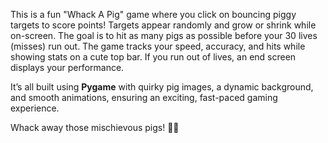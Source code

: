 This is a fun "Whack A Pig" game where you click on bouncing piggy targets to score points! Targets appear randomly and grow or shrink while on-screen. The goal is to hit as many pigs as possible before your 30 lives (misses) run out. The game tracks your speed, accuracy, and hits while showing stats on a cute top bar. If you run out of lives, an end screen displays your performance. 

It’s all built using **Pygame** with quirky pig images, a dynamic background, and smooth animations, ensuring an exciting, fast-paced gaming experience. 

Whack away those mischievous pigs! 🐷🎯
